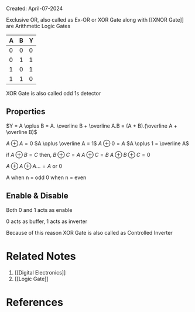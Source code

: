 Created: April-07-2024

Exclusive OR, also called as Ex-OR or XOR Gate along with [[XNOR Gate]] are Arithmetic Logic Gates

| A   | B   | Y   |
| --- | --- | --- |
| 0   | 0   | 0   |
| 0   | 1   | 1   |
| 1   | 0   | 1   |
| 1   | 1   | 0   |
XOR Gate is also called odd 1s detector
## Properties

$Y = A \oplus B = A. \overline B + \overline A.B = (A + B).(\overline A + \overline B)$

$A \oplus A = 0$
$A \oplus \overline A = 1$
$A \oplus 0 = A$
$A \oplus 1 = \overline A$

if $A \oplus B = C$ then,
	$B \oplus C = A$
	$A \oplus C = B$
	$A \oplus B \oplus C = 0$

$A \oplus A \oplus A... = A$ or 0

A  when n = odd
0 when n = even

## Enable & Disable

Both 0 and 1 acts as enable

0 acts as buffer, 1 acts as inverter

Because of this reason XOR Gate is also called as Controlled Inverter


# Related Notes

1. [[Digital Electronics]]
2. [[Logic Gate]]
# References

